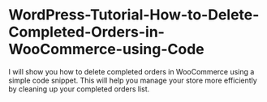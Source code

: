# WordPress-Tutorial-How-to-Delete-Completed-Orders-in-WooCommerce-using-Code
I will show you how to delete completed orders in WooCommerce using a simple code snippet. This will help you manage your store more efficiently by cleaning up your completed orders list.
